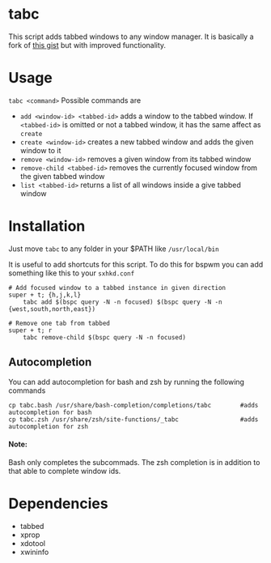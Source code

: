 # tabc
This script adds tabbed windows to any window manager. It is basically a fork of [this gist](https://gist.github.com/jpentland/468a42c172eb607bb950f5d00606312c) but with improved functionality.

# Usage
`tabc <command>`
Possible commands are
- `add <window-id> <tabbed-id>`
adds a window to the tabbed window. If `<tabbed-id>` is omitted or not a tabbed window, it has the same affect as `create` 
- `create <window-id>`
creates a new tabbed window and adds the given window to it
- `remove <window-id>`
removes a given window from its tabbed window
- `remove-child <tabbed-id>`
removes the currently focused window from the given tabbed window
- `list <tabbed-id>`
returns a list of all windows inside a give tabbed window

# Installation
Just move `tabc` to any folder in your $PATH like `/usr/local/bin`

It is useful to add shortcuts for this script.
To do this for bspwm you can add something like this to your `sxhkd.conf`
```
# Add focused window to a tabbed instance in given direction
super + t; {h,j,k,l}
    tabc add $(bspc query -N -n focused) $(bspc query -N -n {west,south,north,east})

# Remove one tab from tabbed
super + t; r
    tabc remove-child $(bspc query -N -n focused)
```

## Autocompletion
You can add autocompletion for bash and zsh by running the following commands
``` 
cp tabc.bash /usr/share/bash-completion/completions/tabc        #adds autocompletion for bash
cp tabc.zsh /usr/share/zsh/site-functions/_tabc                 #adds autocompletion for zsh
```
#### Note:
Bash only completes the subcommads.
The zsh completion is in addition to that able to complete window ids.


# Dependencies
- tabbed
- xprop
- xdotool
- xwininfo
